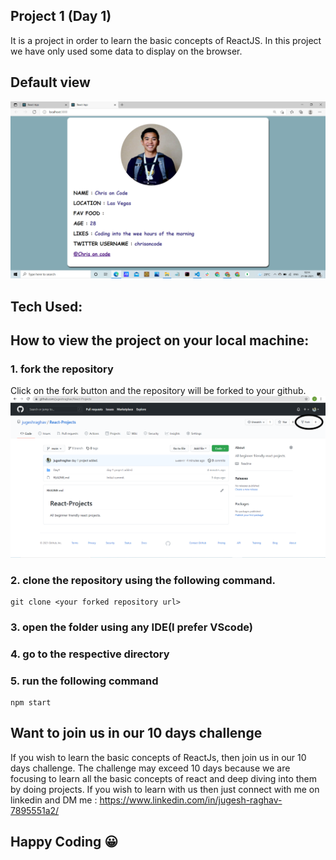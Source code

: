 ## Project 1 (Day 1)
It is a project in order to learn the basic concepts of ReactJS. In this project we have only used some data to display on the browser. 

## Default view 
![DefaultView](./images/default.png)

## Tech Used:

## How to view the project on your local machine:
### 1. fork the repository 
Click on the fork button and the repository will be forked to your github.
![Fork](./images/fork.png)

### 2. clone the repository using the following command.
```
git clone <your forked repository url>
```

### 3. open the folder using any IDE(I prefer VScode)
### 4. go to the respective directory 
### 5. run the following command
```
npm start
```


## Want to join us in our 10 days challenge
If you wish to learn the basic concepts of ReactJs, then join us in our 10 days challenge. The challenge may exceed 10 days because we are focusing to learn all the basic concepts of react and deep diving into them by doing projects. If you wish to learn with us then just connect with me on linkedin and DM me : https://www.linkedin.com/in/jugesh-raghav-7895551a2/

## Happy Coding 😀